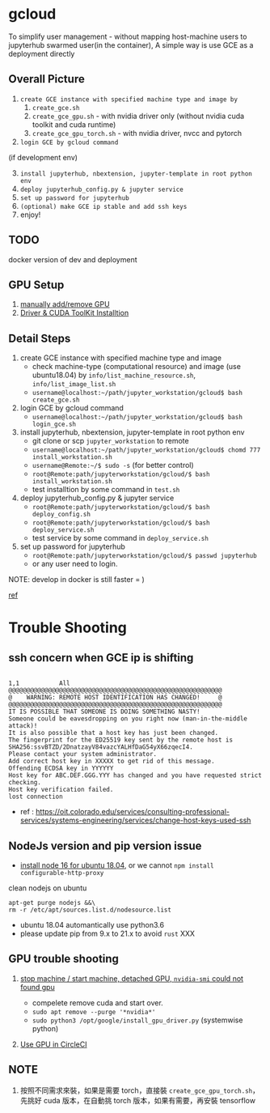 # gcloud

To simplify user management - without mapping host-machine users to jupyterhub swarmed user(in the container), A simple way is use GCE as a deployment directly


## Overall Picture

1. `create GCE instance with specified machine type and image by` 
   1. `create_gce.sh`
   2. `create_gce_gpu.sh` - with nvidia driver only (without nvidia cuda toolkit and cuda runtime)
   3. `create_gce_gpu_torch.sh` - with nvidia driver, nvcc and pytorch
2. `login GCE by gcloud command`

(if development env)

3. `install jupyterhub, nbextension, jupyter-template in root python env`
4. `deploy jupyterhub_config.py & jupyter service`
5. `set up password for jupyterhub`
6. `(optional) make GCE ip stable and add ssh keys`
7. enjoy!

## TODO

docker version of dev and deployment

## GPU Setup

1. [manually add/remove GPU](https://cloud.google.com/compute/docs/gpus/add-remove-gpus#api)
2. [Driver & CUDA ToolKit Installtion](https://github.com/GoogleCloudPlatform/compute-gpu-installation)

## Detail Steps

1. create GCE instance with specified machine type and image
   - check machine-type (computational resource) and image (use ubuntu18.04) by `info/list_machine_resource.sh`, `info/list_image_list.sh`
   - `username@localhost:~/path/jupyter_workstation/gcloud$ bash create_gce.sh`
2. login GCE by gcloud command
   - `username@localhost:~/path/jupyter_workstation/gcloud$ bash login_gce.sh`
3. install jupyterhub, nbextension, jupyter-template in root python env
   - git clone or scp `jupyter_workstation` to remote
   - `username@localhost:~/path/jupyter_workstation/gcloud$ chomd 777 install_workstation.sh`
   - `username@Remote:~/$ sudo -s` (for better control)
   -  `root@Remote:path/jupyterworkstation/gcloud/$ bash install_workstation.sh`
   -  test installtion by some command in `test.sh`
4. deploy jupyterhub_config.py & jupyter service 
   - `root@Remote:path/jupyterworkstation/gcloud/$ bash deploy_config.sh` 
   - `root@Remote:path/jupyterworkstation/gcloud/$ bash deploy_service.sh`
   - test service by some command in `deploy_service.sh`
5. set up password for jupyterhub
   - `root@Remote:path/jupyterworkstation/gcloud/$ passwd jupyterhub`
   - or any user need to login. 

NOTE: develop in docker is still faster = )

[ref](https://medium.com/google-cloud/containerized-jupyter-notebooks-on-gpu-on-google-cloud-8e86ef7f31e9)

# Trouble Shooting
## ssh concern when GCE ip is shifting

```
                                                                                                                                                                                                    1,1           All
@@@@@@@@@@@@@@@@@@@@@@@@@@@@@@@@@@@@@@@@@@@@@@@@@@@@@@@@@@@
@    WARNING: REMOTE HOST IDENTIFICATION HAS CHANGED!     @
@@@@@@@@@@@@@@@@@@@@@@@@@@@@@@@@@@@@@@@@@@@@@@@@@@@@@@@@@@@
IT IS POSSIBLE THAT SOMEONE IS DOING SOMETHING NASTY!
Someone could be eavesdropping on you right now (man-in-the-middle attack)!
It is also possible that a host key has just been changed.
The fingerprint for the ED25519 key sent by the remote host is
SHA256:ssvBTZD/2DnatzayV84vazcYALHfDaG54yX66zqecI4.
Please contact your system administrator.
Add correct host key in XXXXX to get rid of this message.
Offending ECDSA key in YYYYYY
Host key for ABC.DEF.GGG.YYY has changed and you have requested strict checking.
Host key verification failed.
lost connection
```

* ref : https://oit.colorado.edu/services/consulting-professional-services/systems-engineering/services/change-host-keys-used-ssh

## NodeJs version and pip version issue

* [install node 16 for ubuntu 18.04](https://github.com/nodesource/distributions#deb), or we cannot `npm install configurable-http-proxy`

clean nodejs on ubuntu

```
apt-get purge nodejs &&\
rm -r /etc/apt/sources.list.d/nodesource.list
```

* ubuntu 18.04 automantically use python3.6
* please update pip from 9.x to 21.x to avoid `rust` XXX

## GPU trouble shooting

1. [stop machine / start machine, detached GPU, `nvidia-smi` could not found gpu](https://stackoverflow.com/questions/71596911/can-not-find-nvidia-driver-after-stop-and-start-a-deep-learning-vm?fbclid=IwAR3oHl_svU9jXjU7H1OyS6q2L1v--6JsQhpO539PUSoOwTXkzDkBKBd1xV4)
   - compelete remove cuda and start over.
   - `sudo apt remove --purge '*nvidia*'`
   - `sudo python3 /opt/google/install_gpu_driver.py` (systemwise python)

2. [Use GPU in CircleCI](https://circleci.com/docs/using-gpu/?fbclid=IwAR0N5qHWGwqpdGg2wR6irVolhA8LbxMVkcvkfy18Gq_hFoQeRX4hqEsrPIE)

## NOTE

1. 按照不同需求來裝，如果是需要 torch，直接裝 `create_gce_gpu_torch.sh`，先挑好 cuda 版本，在自動挑 torch 版本，如果有需要，再安裝 tensorflow